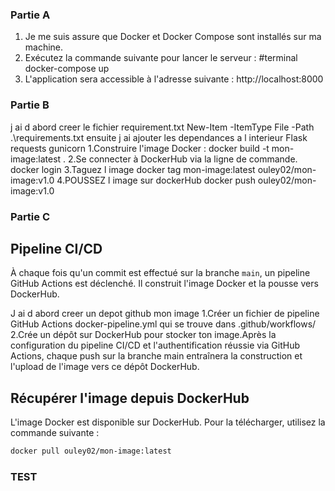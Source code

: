### Partie A

1. Je me suis assure que Docker et Docker Compose sont installés sur ma machine.
2. Exécutez la commande suivante pour lancer le serveur :
  #terminal
    docker-compose up
3. L'application sera accessible à l'adresse suivante :
    http://localhost:8000

### Partie B
 j ai d abord creer le fichier requirement.txt
     New-Item -ItemType File -Path .\requirements.txt
 ensuite j ai ajouter les dependances a l interieur
     Flask
     requests
     gunicorn
1.Construire l'image Docker : 
   docker build -t mon-image:latest .
2.Se connecter à DockerHub via la ligne de commande. 
   docker login
3.Taguez l image
   docker tag mon-image:latest ouley02/mon-image:v1.0
4.POUSSEZ l image sur dockerHub
   docker push ouley02/mon-image:v1.0


### Partie C

## Pipeline CI/CD

À chaque fois qu'un commit est effectué sur la branche `main`, un pipeline GitHub Actions est déclenché. Il construit l'image Docker et la pousse vers DockerHub.

J ai d abord creer un depot github mon image
1.Créer un fichier de pipeline GitHub Actions
    docker-pipeline.yml qui se trouve dans .github/workflows/
2.Crée un dépôt sur DockerHub pour stocker ton image.Après la configuration du pipeline CI/CD et l'authentification réussie via GitHub Actions, chaque push sur la branche main entraînera la construction et l'upload de l'image vers ce dépôt DockerHub.

## Récupérer l'image depuis DockerHub

L'image Docker est disponible sur DockerHub. Pour la télécharger, utilisez la commande suivante :

```bash
docker pull ouley02/mon-image:latest  
```
 
 ### TEST 
 










